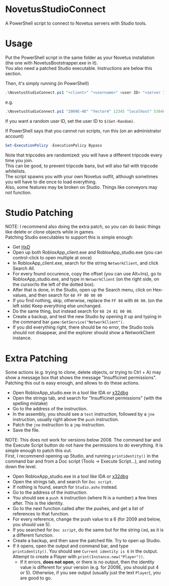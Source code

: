 # NovetusStudioConnect
A PowerShell script to connect to Novetus servers with Studio tools.

# Usage
Put the PowerShell script in the same folder as your Novetus installation (the one with NovetusBootstrapper.exe in it).  
You also need a patched Studio executable. Instructions are below this section.

Then, it's simply running (in PowerShell)

```ps1
.\NovetusStudioConnect.ps1 "<client>" "<username>" <user ID> "<server IP>" <server Port>
```

e.g.
```ps1
.\NovetusStudioConnect.ps1 "2009E-HD" "Vector4" 12345 "localhost" 53640
```
If you want a random user ID, set the user ID to `$(Get-Random)`.

If PowerShell says that you cannot run scripts, run this (on an administrator account)
```ps1
Set-ExecutionPolicy -ExecutionPolicy Bypass
```

Note that tripcodes are randomized: you will have a different tripcode every time you join.  
This can be good, to prevent tripcode bans, but will also fail with tripcode whitelists.  
The script spawns you with your own Novetus outfit, although sometimes you will have to die once to load everything.  
Also, some features may be broken on Studio. Things like conveyors may not function.

# Studio Patching
NOTE: I recommend also doing the extra patch, so you can do basic things like delete or clone objects while in games.   
Patching Studio executables to support this is simple enough:  
* Get [HxD](https://mh-nexus.de/en/hxd/)
* Open up both RobloxApp_client.exe and RobloxApp_studio.exe (you can control-click to open multiple at once)
* In RobloxApp_client.exe, search for the string `NetworkClient`, and click Search All.
* For every found occurence, copy the offset (you can use Alt+Ins), go to RobloxApp_studio.exe, and type in `NetworkClient` (on the right side, on the cursor/to the left of the dotted box).
* After that is done, in the Studio, open up the Search menu, click on Hex-values, and then search for `68 FF 80 00 00`
* If you find nothing, skip, otherwise, replace the `FF 80` with `00 00`. (on the left side) Keep everything else unchanged.
* Do the same thing, but instead search for `68 24 81 00 00`.
* Create a backup, and test the new Studio by opening it up and typing in the command bar `game:GetService("NetworkClient")`.
* If you did everything right, there should be no error, the Studio tools should not disappear, and the explorer should show a NetworkClient instance.

# Extra Patching
Some actions (e.g. trying to clone, delete objects, or trying to Ctrl + A) may show a message box that shows the message "Insufficinet permissions".
Patching this out is easy enough, and allows to do these actions.
* Open RobloxApp_studio.exe in a tool like IDA or [x32dbg](https://x64dbg.com/)
* Open the strings tab, and search for "Insufficinet permissions" (with the spelling mistake)
* Go to the address of the instruction.
* In the assembly, you should see a `test` instruction, followed by a `jne` instruction, usually right above the `push` instruction.
* Patch the `jne` instruction to a `jmp` instruction.
* Save the file.

NOTE: This does not work for versions below 2008.
The command bar and the Execute Script button do not have the permissions to do everything.
It is simple enough to patch this out.  
First, I recommend opening up Studio, and running `printidentity()` in the command bar and from a Doc script (Tools -> Execute Script...), and noting down the level.  
* Open RobloxApp_studio.exe in a tool like IDA or [x32dbg](https://x64dbg.com/)
* Open the strings tab, and search for `Doc script`.
* If nothing is found, search for `Studio.ashx` instead.
* Go to the address of the instruction.
* You should see a `push N` instruction (where N is a number) a few lines after. This is the identity.
* Go to the next function called after the pushes, and get a list of references to that function.
* For every reference, change the push value to a 6 (for 2009 and below, you should use 5).
* If you searched for `Doc script`, do the same but for the string `Cmd`, as it is a different function.
* Create a backup, and then save the patched file. Try to open up Studio.
* If it opens, open the output and command bar, and type `printidentity()`. You should see `Current identity is 6` in the output. Attempt to create a Player with `print(Instance.new("Player"))`.
    * If it errors, **does not open**, or there is no output, then the identity value is different for your version (e.g. for 2009E, you should put 4 or 5). Otherwise, if you see output (usually just the text `Player`), you are good to go.
